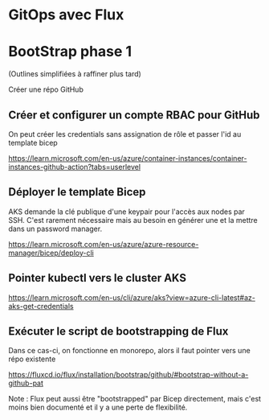 # GitOps avec Flux
# BootStrap phase 1 
(Outlines simplifiées à raffiner plus tard)

Créer une répo GitHub

## Créer et configurer un compte RBAC pour GitHub
On peut créer les credentials sans assignation de rôle et passer l'id au template bicep

https://learn.microsoft.com/en-us/azure/container-instances/container-instances-github-action?tabs=userlevel

## Déployer le template Bicep 
AKS demande la clé publique d'une keypair pour l'accès aux nodes par SSH. C'est rarement nécessaire mais au besoin en générer une et la mettre dans un password manager.

https://learn.microsoft.com/en-us/azure/azure-resource-manager/bicep/deploy-cli

## Pointer kubectl vers le cluster AKS 
https://learn.microsoft.com/en-us/cli/azure/aks?view=azure-cli-latest#az-aks-get-credentials

## Exécuter le script de bootstrapping de Flux
Dans ce cas-ci, on fonctionne en monorepo, alors il faut pointer vers une répo existente 

https://fluxcd.io/flux/installation/bootstrap/github/#bootstrap-without-a-github-pat

Note : Flux peut aussi être "bootstrapped" par Bicep directement, mais c'est moins bien documenté et il y a une perte de flexibilité. 

